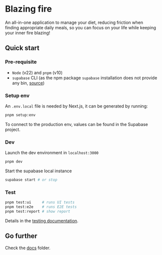 # Blazing fire

An all-in-one application to manage your diet, reducing friction when finding appropriate daily meals, so you can focus on your life while keeping your inner fire blazing!

## Quick start

### Pre-requisite

- `Node` (v22) and `pnpm` (v10)
- `supabase` CLI (as the npm package `supabase` installation does not provide any bin, [source](https://github.com/supabase/supabase/issues/11851))

### Setup env

An `.env.local` file is needed by Next.js, it can be generated by running:

```bash
pnpm setup:env
```

To connect to the production env, values can be found in the Supabase project.

### Dev

Launch the dev environment in `localhost:3000`

```bash
pnpm dev
```

Start the supabase local instance

```bash
supabase start # or stop
```

### Test

```bash
pnpm test:ui     # runs UI tests
pnpm test:e2e    # runs E2E tests
pnpm test:report # show report
```

Details in the [testing documentation](docs/testing.md).

## Go further

Check the [docs](docs) folder.
